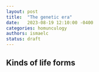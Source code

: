 ```yaml
---
layout: post
title:  "The genetic era"
date:   2023-08-19 12:10:00 -0400
categories: homunculogy
authors: ismaelc
status: draft
---
```


## Kinds of life forms


